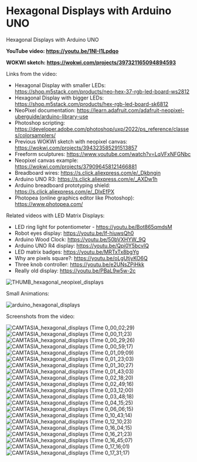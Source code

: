 # Hexagonal Displays with Arduino UNO
Hexagonal Displays with Arduino UNO


**YouTube video: https://youtu.be/1NI-I1Lpdqo**

**WOKWI sketch: https://wokwi.com/projects/397321165094894593**


Links from the video:
- Hexagonal Display with smaller LEDs: https://shop.m5stack.com/products/neo-hex-37-rgb-led-board-ws2812
- Hexagonal Display with bigger LEDs: https://shop.m5stack.com/products/hex-rgb-led-board-sk6812
- NeoPixel documentation: https://learn.adafruit.com/adafruit-neopixel-uberguide/arduino-library-use
- Photoshop scripting: https://developer.adobe.com/photoshop/uxp/2022/ps_reference/classes/colorsamplers/
- Previous WOKWI sketch with neopixel canvas: https://wokwi.com/projects/394323585291513857
- Freeform sculptures: https://www.youtube.com/watch?v=LqVFxNFGNbc
- Neopixel canvas example: https://wokwi.com/projects/379096458121466881
- Breadboard wires: https://s.click.aliexpress.com/e/_Dkbngin
- Arduino UNO R3: https://s.click.aliexpress.com/e/_AXDw1h
- Arduino breadboard prototyping shield: https://s.click.aliexpress.com/e/_DlxEfPX
- Photopea (online graphics editor like Photoshop): https://www.photopea.com/

Related videos with LED Matrix Displays:
- LED ring light for potentiometer - https://youtu.be/Bot865qmdsM
- Robot eyes display: https://youtu.be/If-hiuwsQh0
- Arduino Wood Clock: https://youtu.be/50bVXHYW_9Q
- Arduino UNO R4 display: https://youtu.be/Qpi0Y5bcvlQ
- LED matrix badges: https://youtu.be/MRTxTx8bgYg
- Why are pixels square?: https://youtu.be/oLgUtjyKO6Q
- Three knob controller: https://youtu.be/e2UNsZPjHkk
- Really old display: https://youtu.be/PBaL9w5w-2c


![THUMB_hexagonal_neopixel_displays](https://github.com/upiir/arduino_hexagonal_displays/assets/117754156/ba695f10-1f3f-47b2-9f07-a18fe821f9b6)



Small Animations:

![arduino_hexagonal_displays](https://github.com/upiir/arduino_hexagonal_displays/assets/117754156/20364b0d-95f0-44c2-9195-a68c026d763a)


Screenshots from the video:

![CAMTASIA_hexagonal_displays (Time 0_00_02;29)](https://github.com/upiir/arduino_hexagonal_displays/assets/117754156/2c1f3413-4980-4e24-ae7f-097022643c8b)
![CAMTASIA_hexagonal_displays (Time 0_00_11;23)](https://github.com/upiir/arduino_hexagonal_displays/assets/117754156/7ff11095-3f86-41c8-b35c-e77f316bbdaf)
![CAMTASIA_hexagonal_displays (Time 0_00_29;26)](https://github.com/upiir/arduino_hexagonal_displays/assets/117754156/d0db3c0b-3afa-4c04-ba77-8d922e9b22cb)
![CAMTASIA_hexagonal_displays (Time 0_00_59;17)](https://github.com/upiir/arduino_hexagonal_displays/assets/117754156/dd046602-f944-4ea4-90a3-e76818a3ab32)
![CAMTASIA_hexagonal_displays (Time 0_01_09;09)](https://github.com/upiir/arduino_hexagonal_displays/assets/117754156/7f6e4cd6-40df-440d-847e-a92857e0dccb)
![CAMTASIA_hexagonal_displays (Time 0_01_23;03)](https://github.com/upiir/arduino_hexagonal_displays/assets/117754156/67e050c5-209d-478b-88d1-512e55f1ff1a)
![CAMTASIA_hexagonal_displays (Time 0_01_30;27)](https://github.com/upiir/arduino_hexagonal_displays/assets/117754156/48480cc1-0e46-4c8c-9cf4-0031140acd47)
![CAMTASIA_hexagonal_displays (Time 0_01_43;03)](https://github.com/upiir/arduino_hexagonal_displays/assets/117754156/46139416-829a-42fc-bda2-c98917b55542)
![CAMTASIA_hexagonal_displays (Time 0_02_18;20)](https://github.com/upiir/arduino_hexagonal_displays/assets/117754156/3f4a6492-766e-40c1-90f8-cb473a568d5d)
![CAMTASIA_hexagonal_displays (Time 0_02_49;16)](https://github.com/upiir/arduino_hexagonal_displays/assets/117754156/e9a0e8e6-6c37-4183-8f45-0336c3b2bbcf)
![CAMTASIA_hexagonal_displays (Time 0_03_12;00)](https://github.com/upiir/arduino_hexagonal_displays/assets/117754156/7fdb3672-14af-45cf-b5d0-e90ac2aa772c)
![CAMTASIA_hexagonal_displays (Time 0_03_48;18)](https://github.com/upiir/arduino_hexagonal_displays/assets/117754156/cc4f2594-aa8a-40e7-a9cc-a1be48d35c96)
![CAMTASIA_hexagonal_displays (Time 0_04_15;25)](https://github.com/upiir/arduino_hexagonal_displays/assets/117754156/77b5cd29-7cf3-45cc-b579-d5f560bfbabb)
![CAMTASIA_hexagonal_displays (Time 0_06_06;15)](https://github.com/upiir/arduino_hexagonal_displays/assets/117754156/05fafc50-5c06-48a9-a103-6b0b6cdb38cd)
![CAMTASIA_hexagonal_displays (Time 0_10_43;14)](https://github.com/upiir/arduino_hexagonal_displays/assets/117754156/644c0774-0cf6-47da-ac96-222e72c68091)
![CAMTASIA_hexagonal_displays (Time 0_12_10;23)](https://github.com/upiir/arduino_hexagonal_displays/assets/117754156/f98d7c3f-2d21-4489-9594-417458d5e860)
![CAMTASIA_hexagonal_displays (Time 0_16_04;15)](https://github.com/upiir/arduino_hexagonal_displays/assets/117754156/fc93d748-446f-46ba-9ff4-b8d8747d0242)
![CAMTASIA_hexagonal_displays (Time 0_16_21;23)](https://github.com/upiir/arduino_hexagonal_displays/assets/117754156/39ec02cc-a65e-45e7-b666-9b5f26cb1566)
![CAMTASIA_hexagonal_displays (Time 0_16_45;07)](https://github.com/upiir/arduino_hexagonal_displays/assets/117754156/7253d26c-d149-4f99-ad2a-77ed88285e9c)
![CAMTASIA_hexagonal_displays (Time 0_17_16;01)](https://github.com/upiir/arduino_hexagonal_displays/assets/117754156/32badfcb-16ac-4e09-a423-8a06642beb22)
![CAMTASIA_hexagonal_displays (Time 0_17_31;17)](https://github.com/upiir/arduino_hexagonal_displays/assets/117754156/fd29c6e7-7fbb-480e-a40b-a549d203135f)




